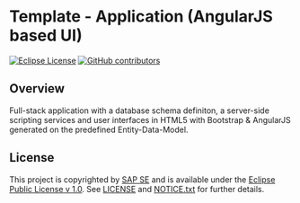 # Template - Application (AngularJS based UI)

[![Eclipse License](http://img.shields.io/badge/license-Eclipse-brightgreen.svg)](LICENSE)
[![GitHub contributors](https://img.shields.io/github/contributors/dirigiblelabs/template-v3-application-angular.svg)](https://github.com/dirigiblelabs/template-v3-application-angular/graphs/contributors)


## Overview

Full-stack application with a database schema definiton, a server-side scripting services 
and user interfaces in HTML5 with Bootstrap & AngularJS generated on the predefined Entity-Data-Model.

## License

This project is copyrighted by [SAP SE](http://www.sap.com/) and is available under the [Eclipse Public License v 1.0](https://www.eclipse.org/legal/epl-v10.html). See [LICENSE](LICENSE) and [NOTICE.txt](NOTICE.txt) for further details.

